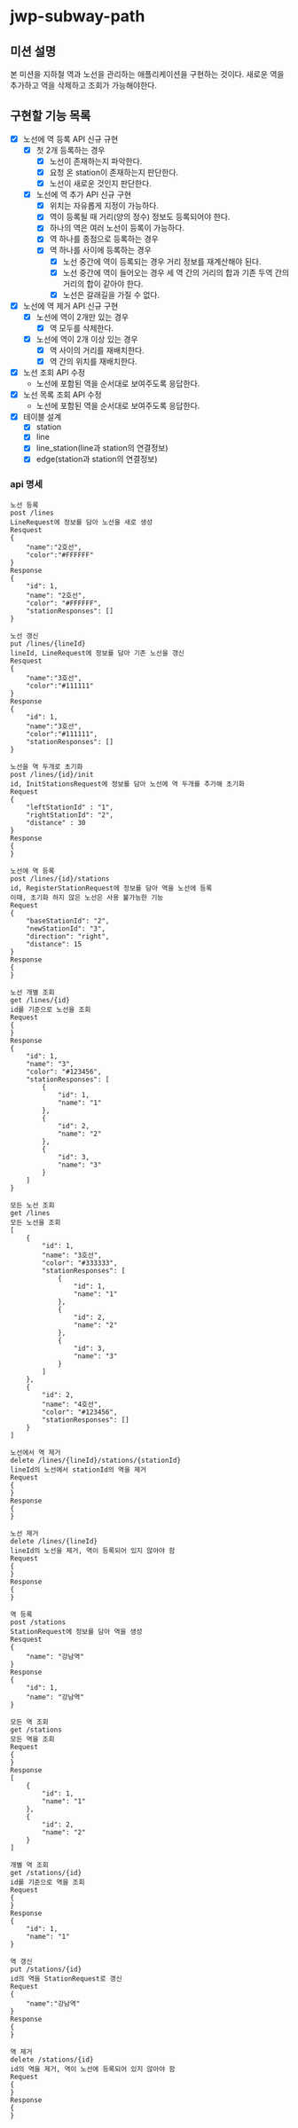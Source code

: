 # jwp-subway-path

## 미션 설명
본 미션을 지하철 역과 노선을 관리하는 애플리케이션을 구현하는 것이다.
새로운 역을 추가하고 역을 삭제하고 조회가 가능해야한다.

## 구현할 기능 목록
- [x] 노선에 역 등록 API 신규 규현
  - [x] 첫 2개 등록하는 경우
    - [x] 노선이 존재하는지 파악한다.
    - [x] 요청 온 station이 존재하는지 판단한다.
    - [x] 노선이 새로운 것인지 판단한다.
  - [x] 노선에 역 추가 API 신규 구현
    - [x] 위치는 자유롭게 지정이 가능하다.
    - [x] 역이 등록될 때 거리(양의 정수) 정보도 등록되어야 한다.
    - [x] 하나의 역은 여러 노선이 등록이 가능하다.
    - [x] 역 하나를 종점으로 등록하는 경우
    - [x] 역 하나를 사이에 등록하는 경우
      - [x] 노선 중간에 역이 등록되는 경우 거리 정보를 재계산해야 된다.
      - [x] 노선 중간에 역이 들어오는 경우 세 역 간의 거리의 합과 기존 두역 간의 거리의 합이 같아야 한다.
      - [x] 노선은 갈래길을 가질 수 없다.
- [x] 노선에 역 제거 API 신규 구현
  - [x] 노선에 역이 2개만 있는 경우
    - [x] 역 모두를 삭제한다.
  - [x] 노선에 역이 2개 이상 있는 경우
    - [x] 역 사이의 거리를 재배치한다.
    - [x] 역 간의 위치를 재배치한다.
- [x] 노선 조회 API 수정
  - 노선에 포함된 역을 순서대로 보여주도록 응답한다.
- [x] 노선 목록 조회 API 수정
  - 노선에 포함된 역을 순서대로 보여주도록 응답한다.
- [x] 테이블 설계
  - [x] station
  - [x] line
  - [x] line_station(line과 station의 연결정보)
  - [x] edge(station과 station의 연결정보)

### api 명세
````
노선 등록
post /lines
LineRequest에 정보를 담아 노선을 새로 생성
Resquest
{
    "name":"2호선",
    "color":"#FFFFFF"
}
Response
{
    "id": 1,
    "name": "2호선",
    "color": "#FFFFFF",
    "stationResponses": []
}

노선 갱신
put /lines/{lineId}
lineId, LineRequest에 정보를 담아 기존 노선을 갱신
Resquest
{
    "name":"3호선",
    "color":"#111111"
}
Response
{
    "id": 1,
    "name":"3호선",
    "color":"#111111",
    "stationResponses": []
}

노선을 역 두개로 초기화
post /lines/{id}/init
id, InitStationsRequest에 정보를 담아 노선에 역 두개를 추가해 초기화
Request
{
    "leftStationId" : "1",
    "rightStationId": "2",
    "distance" : 30
}
Response
{
}

노선에 역 등록
post /lines/{id}/stations
id, RegisterStationRequest에 정보를 담아 역을 노선에 등록
이때, 초기화 하지 않은 노선은 사용 불가능한 기능
Request
{
    "baseStationId": "2",
    "newStationId": "3",
    "direction": "right", 
    "distance": 15
}
Response
{
}

노선 개별 조회
get /lines/{id}
id를 기준으로 노선을 조회
Request
{
}
Response
{
    "id": 1,
    "name": "3",
    "color": "#123456",
    "stationResponses": [
        {
            "id": 1,
            "name": "1"
        },
        {
            "id": 2,
            "name": "2"
        },
        {
            "id": 3,
            "name": "3"
        }
    ]
}

모든 노선 조회
get /lines
모든 노선을 조회
[
    {
        "id": 1,
        "name": "3호선",
        "color": "#333333",
        "stationResponses": [
            {
                "id": 1,
                "name": "1"
            },
            {
                "id": 2,
                "name": "2"
            },
            {
                "id": 3,
                "name": "3"
            }
        ]
    },
    {
        "id": 2,
        "name": "4호선",
        "color": "#123456",
        "stationResponses": []
    }
]

노선에서 역 제거
delete /lines/{lineId}/stations/{stationId}
lineId의 노선에서 stationId의 역을 제거
Request
{
}
Response
{
}

노선 제거
delete /lines/{lineId}
lineId의 노선을 제거, 역이 등록되어 있지 않아야 함
Request
{
}
Response
{
}

역 등록
post /stations
StationRequest에 정보를 담아 역을 생성
Resquest
{
    "name": "강남역"
}
Response
{
    "id": 1,
    "name": "강남역"
}

모든 역 조회
get /stations
모든 역을 조회
Request
{
}
Response
[
    {
        "id": 1,
        "name": "1"
    },
    {
        "id": 2,
        "name": "2"
    }
]

개별 역 조회
get /stations/{id}
id를 기준으로 역을 조회
Request
{
}
Response
{
    "id": 1,
    "name": "1"
}

역 갱신
put /stations/{id}
id의 역을 StationRequest로 갱신
Request
{
    "name":"강남역"
}
Response
{
}

역 제거
delete /stations/{id}
id의 역을 제거, 역이 노선에 등록되어 있지 않아야 함
Request
{
}
Response
{
}
````
